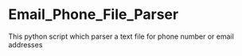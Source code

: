 # Email_Phone_File_Parser
This python script which parser a text file for phone number or email addresses 
